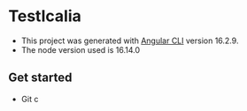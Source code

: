 # TestIcalia

- This project was generated with [Angular CLI](https://github.com/angular/angular-cli) version 16.2.9.
- The node version used is 16.14.0

## Get started
- Git c

